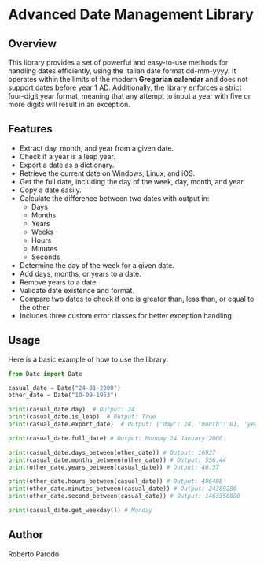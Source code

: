 # Advanced Date Management Library

## Overview
This library provides a set of powerful and easy-to-use methods for handling dates efficiently, using the Italian date format dd-mm-yyyy. 
It operates within the limits of the modern **Gregorian calendar** and does not support dates before year 1 AD. 
Additionally, the library enforces a strict four-digit year format, meaning that any attempt to input a year with five or more digits will result in an exception.

## Features
- Extract day, month, and year from a given date.
- Check if a year is a leap year.
- Export a date as a dictionary.
- Retrieve the current date on Windows, Linux, and iOS.
- Get the full date, including the day of the week, day, month, and year.
- Copy a date easily.
- Calculate the difference between two dates with output in:
  - Days
  - Months
  - Years
  - Weeks
  - Hours
  - Minutes
  - Seconds
- Determine the day of the week for a given date.
- Add days, months, or years to a date.
- Remove years to a date.
- Validate date existence and format.
- Compare two dates to check if one is greater than, less than, or equal to the other.
- Includes three custom error classes for better exception handling.

## Usage
Here is a basic example of how to use the library:
```python
from Date import Date

casual_date = Date("24-01-2000")
other_date = Date("10-09-1953")

print(casual_date.day)  # Output: 24
print(casual_date.is_leap)  # Output: True
print(casual_date.export_date)  # Output: {'day': 24, 'month': 01, 'year': 2000}

print(casual_date.full_date) # Output: Monday 24 January 2000

print(casual_date.days_between(other_date)) # Output: 16937
print(casual_date.months_between(other_date)) # Output: 556.44
print(other_date.years_between(casual_date)) # Output: 46.37

print(other_date.hours_between(casual_date)) # Output: 406488
print(other_date.minutes_between(casual_date)) # Output: 24389280
print(other_date.second_between(casual_date)) # Output: 1463356800

print(casual_date.get_weekday()) # Monday
```
## Author
Roberto Parodo